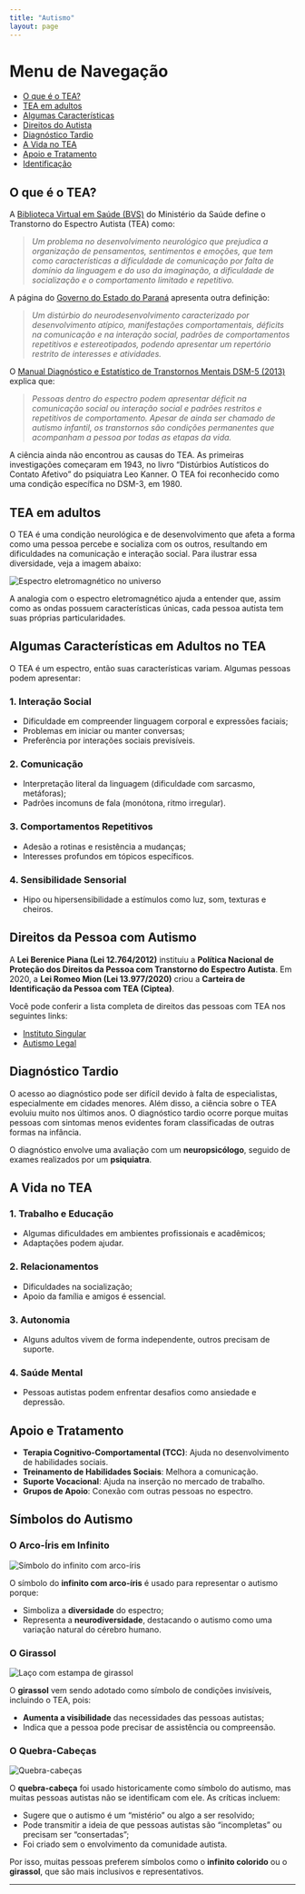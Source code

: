 ```yaml
---
title: "Autismo"
layout: page
---
```



# Menu de Navegação

- [O que é o TEA?](#tea)
- [TEA em adultos](#adultos)
- [Algumas Características](#caracteristicas)
- [Direitos do Autista](#direitos)
- [Diagnóstico Tardio](#diagnostico)
- [A Vida no TEA](#vida)
- [Apoio e Tratamento](#apoio)
- [Identificação](#identificacao)

## O que é o TEA?

A [Biblioteca Virtual em Saúde (BVS)](https://bvsms.saude.gov.br/transtorno-do-espectro-autista-tea-autismo/#:~:text=Tem%20como%20características%20a%20dificuldade,ou%20três%20anos%20de%20idade.) do Ministério da Saúde define o Transtorno do Espectro Autista (TEA) como:

> *Um problema no desenvolvimento neurológico que prejudica a organização de pensamentos, sentimentos e emoções, que tem como características a dificuldade de comunicação por falta de domínio da linguagem e do uso da imaginação, a dificuldade de socialização e o comportamento limitado e repetitivo.*

A página do [Governo do Estado do Paraná](https://www.saude.pr.gov.br/Pagina/Transtorno-do-Espectro-Autista-TEA) apresenta outra definição:

> *Um distúrbio do neurodesenvolvimento caracterizado por desenvolvimento atípico, manifestações comportamentais, déficits na comunicação e na interação social, padrões de comportamentos repetitivos e estereotipados, podendo apresentar um repertório restrito de interesses e atividades.*

O [Manual Diagnóstico e Estatístico de Transtornos Mentais DSM-5 (2013)](https://www.autismoerealidade.org/) explica que:

> *Pessoas dentro do espectro podem apresentar déficit na comunicação social ou interação social e padrões restritos e repetitivos de comportamento. Apesar de ainda ser chamado de autismo infantil, os transtornos são condições permanentes que acompanham a pessoa por todas as etapas da vida.*

A ciência ainda não encontrou as causas do TEA. As primeiras investigações começaram em 1943, no livro “Distúrbios Autísticos do Contato Afetivo” do psiquiatra Leo Kanner. O TEA foi reconhecido como uma condição específica no DSM-3, em 1980.

## TEA em adultos

O TEA é uma condição neurológica e de desenvolvimento que afeta a forma como uma pessoa percebe e socializa com os outros, resultando em dificuldades na comunicação e interação social. Para ilustrar essa diversidade, veja a imagem abaixo:

![Espectro eletromagnético no universo](https://itxesco.github.io/assets/figuras/autismo/espectro_eletromagnetico.png)

A analogia com o espectro eletromagnético ajuda a entender que, assim como as ondas possuem características únicas, cada pessoa autista tem suas próprias particularidades.

## Algumas Características em Adultos no TEA

O TEA é um espectro, então suas características variam. Algumas pessoas podem apresentar:

### 1. Interação Social
- Dificuldade em compreender linguagem corporal e expressões faciais;
- Problemas em iniciar ou manter conversas;
- Preferência por interações sociais previsíveis.

### 2. Comunicação
- Interpretação literal da linguagem (dificuldade com sarcasmo, metáforas);
- Padrões incomuns de fala (monótona, ritmo irregular).

### 3. Comportamentos Repetitivos
- Adesão a rotinas e resistência a mudanças;
- Interesses profundos em tópicos específicos.

### 4. Sensibilidade Sensorial
- Hipo ou hipersensibilidade a estímulos como luz, som, texturas e cheiros.

## Direitos da Pessoa com Autismo

A **Lei Berenice Piana (Lei 12.764/2012)** instituiu a **Política Nacional de Proteção dos Direitos da Pessoa com Transtorno do Espectro Autista**. Em 2020, a **Lei Romeo Mion (Lei 13.977/2020)** criou a **Carteira de Identificação da Pessoa com TEA (Ciptea)**.

Você pode conferir a lista completa de direitos das pessoas com TEA nos seguintes links:

- [Instituto Singular](https://institutosingular.org/blog/direitos-dos-autistas/)
- [Autismo Legal](https://autismolegal.com.br/direitos-do-autista/)

## Diagnóstico Tardio

O acesso ao diagnóstico pode ser difícil devido à falta de especialistas, especialmente em cidades menores. Além disso, a ciência sobre o TEA evoluiu muito nos últimos anos. O diagnóstico tardio ocorre porque muitas pessoas com sintomas menos evidentes foram classificadas de outras formas na infância.

O diagnóstico envolve uma avaliação com um **neuropsicólogo**, seguido de exames realizados por um **psiquiatra**.

## A Vida no TEA

### 1. Trabalho e Educação
- Algumas dificuldades em ambientes profissionais e acadêmicos;
- Adaptações podem ajudar.

### 2. Relacionamentos
- Dificuldades na socialização;
- Apoio da família e amigos é essencial.

### 3. Autonomia
- Alguns adultos vivem de forma independente, outros precisam de suporte.

### 4. Saúde Mental
- Pessoas autistas podem enfrentar desafios como ansiedade e depressão.

## Apoio e Tratamento

- **Terapia Cognitivo-Comportamental (TCC)**: Ajuda no desenvolvimento de habilidades sociais.
- **Treinamento de Habilidades Sociais**: Melhora a comunicação.
- **Suporte Vocacional**: Ajuda na inserção no mercado de trabalho.
- **Grupos de Apoio**: Conexão com outras pessoas no espectro.

## Símbolos do Autismo

### O Arco-Íris em Infinito

![Símbolo do infinito com arco-íris](https://itxesco.github.io/assets/figuras/autismo/infinito.jpg)

O símbolo do **infinito com arco-íris** é usado para representar o autismo porque:

- Simboliza a **diversidade** do espectro;
- Representa a **neurodiversidade**, destacando o autismo como uma variação natural do cérebro humano.

### O Girassol

![Laço com estampa de girassol](https://itxesco.github.io/assets/figuras/autismo/tea_adulto.jpg)

O **girassol** vem sendo adotado como símbolo de condições invisíveis, incluindo o TEA, pois:

- **Aumenta a visibilidade** das necessidades das pessoas autistas;
- Indica que a pessoa pode precisar de assistência ou compreensão.

### O Quebra-Cabeças

![Quebra-cabeças](https://itxesco.github.io/assets/figuras/autismo/quebra.jpg)

O **quebra-cabeça** foi usado historicamente como símbolo do autismo, mas muitas pessoas autistas não se identificam com ele. As críticas incluem:

- Sugere que o autismo é um “mistério” ou algo a ser resolvido;
- Pode transmitir a ideia de que pessoas autistas são “incompletas” ou precisam ser “consertadas”;
- Foi criado sem o envolvimento da comunidade autista.

Por isso, muitas pessoas preferem símbolos como o **infinito colorido** ou o **girassol**, que são mais inclusivos e representativos.

---
